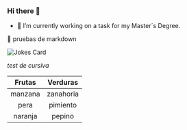 ### Hi there 👋
- 🔭 I’m currently working on a task for my Master´s Degree.

🤔 pruebas de markdown

![Jokes Card](https://readme-jokes.vercel.app/api)

*test de cursiva*



|      Frutas     |                      Verduras                                                                                             |
| :-----------------------: | :---------------------------------------------------------------------------------------------------------------: |
|   manzana    |               zanahoria          |
|  pera | pimiento  | 
| naranja |    pepino     |


<!--**OscarGarciaArteaga/OscarGarciaArteaga** is a ✨ _special_ ✨ repository because its `README.md` (this file) appears on your GitHub profile.

Here are some ideas to get you started:

- 🔭 I’m currently working on ...
- 🌱 I’m currently learning ...
- 👯 I’m looking to collaborate on ...
- 🤔 I’m looking for help with ...
- 💬 Ask me about ...
- 📫 How to reach me: ...
- 😄 Pronouns: ...
- ⚡ Fun fact: ...

--!>
